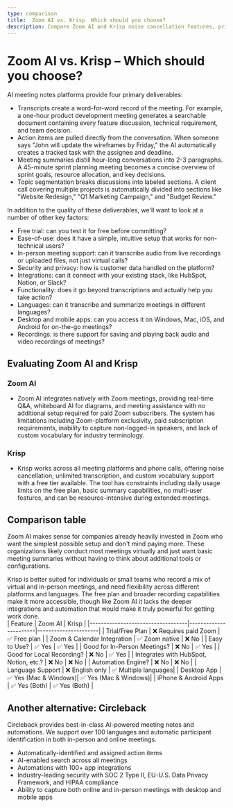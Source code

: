 ```yaml
---
type: comparison
title:  Zoom AI vs. Krisp  Which should you choose?
description: Compare Zoom AI and Krisp noise cancellation features, pricing, and performance. Plus, discover Circleback as an alternative solution for crystal-clear audio calls.
---
```


# Zoom AI vs. Krisp – Which should you choose?  
AI meeting notes platforms provide four primary deliverables:  
  
* Transcripts create a word-for-word record of the meeting. For example, a one-hour product development meeting generates a searchable document containing every feature discussion, technical requirement, and team decision.  
* Action items are pulled directly from the conversation. When someone says "John will update the wireframes by Friday," the AI automatically creates a tracked task with the assignee and deadline.  
* Meeting summaries distill hour-long conversations into 2-3 paragraphs. A 45-minute sprint planning meeting becomes a concise overview of sprint goals, resource allocation, and key decisions.  
* Topic segmentation breaks discussions into labeled sections. A client call covering multiple projects is automatically divided into sections like "Website Redesign," "Q1 Marketing Campaign," and "Budget Review."  
  
In addition to the quality of these deliverables, we'll want to look at a number of other key factors:  
  
* Free trial: can you test it for free before committing?  
* Ease-of-use: does it have a simple, intuitive setup that works for non-technical users?  
* In-person meeting support: can it transcribe audio from live recordings or uploaded files, not just virtual calls?  
* Security and privacy: how is customer data handled on the platform?  
* Integrations: can it connect with your existing stack, like HubSpot, Notion, or Slack?  
* Functionality: does it go beyond transcriptions and actually help you take action?  
* Languages: can it transcribe and summarize meetings in different languages?  
* Desktop and mobile apps: can you access it on Windows, Mac, iOS, and Android for on-the-go meetings?  
* Recordings: is there support for saving and playing back audio and video recordings of meetings?    
## Evaluating Zoom AI and Krisp  
### Zoom AI
* Zoom AI integrates natively with Zoom meetings, providing real-time Q&A, whiteboard AI for diagrams, and meeting assistance with no additional setup required for paid Zoom subscribers. The system has limitations including Zoom-platform exclusivity, paid subscription requirements, inability to capture non-logged-in speakers, and lack of custom vocabulary for industry terminology.

### Krisp
* Krisp works across all meeting platforms and phone calls, offering noise cancellation, unlimited transcription, and custom vocabulary support with a free tier available. The tool has constraints including daily usage limits on the free plan, basic summary capabilities, no multi-user features, and can be resource-intensive during extended meetings.  
## Comparison table    
Zoom AI makes sense for companies already heavily invested in Zoom who want the simplest possible setup and don't mind paying more. These organizations likely conduct most meetings virtually and just want basic meeting summaries without having to think about additional tools or configurations.

Krisp is better suited for individuals or small teams who record a mix of virtual and in-person meetings, and need flexibility across different platforms and languages. The free plan and broader recording capabilities make it more accessible, though like Zoom AI it lacks the deeper integrations and automation that would make it truly powerful for getting work done.  
| Feature                           | Zoom AI               | Krisp                |
|-----------------------------------|-----------------------|----------------------|
| Trial/Free Plan                   | ❌ Requires paid Zoom  | ✅ Free plan         |
| Zoom & Calendar Integration       | ✅ Zoom native         | ❌ No                |
| Easy to Use?                      | ✅ Yes                | ✅ Yes               |
| Good for In-Person Meetings?      | ❌ No                 | ✅ Yes               |
| Good for Local Recording?         | ❌ No                 | ✅ Yes               |
| Integrates with HubSpot, Notion, etc.? | ❌ No            | ❌ No                |
| Automation Engine?                | ❌ No                 | ❌ No                |
| Language Support                  | ❌ English only       | ✅ Multiple languages|
| Desktop App                       | ✅ Yes (Mac & Windows)| ✅ Yes (Mac & Windows)|
| iPhone & Android Apps             | ✅ Yes (Both)         | ✅ Yes (Both)        |  
## Another alternative: Circleback  
Circleback provides best-in-class AI-powered meeting notes and automations. We support over 100 languages and automatic participant identification in both in-person and online meetings.  
  
* Automatically-identified and assigned action items  
* AI-enabled search across all meetings  
* Automations with 100+ app integrations  
* Industry-leading security with SOC 2 Type II, EU-U.S. Data Privacy Framework, and HIPAA compliance  
* Ability to capture both online and in-person meetings with desktop and mobile apps  